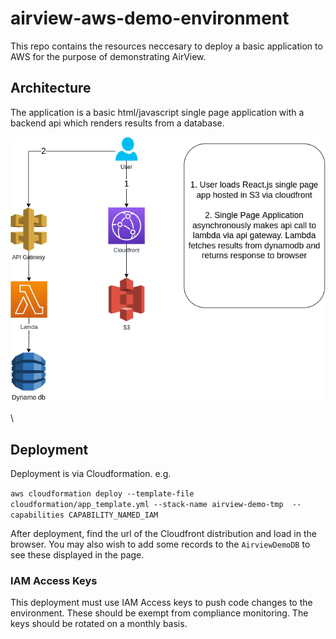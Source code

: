 # airview-aws-demo-environment

This repo contains the resources neccesary to deploy a basic application to AWS for the purpose of demonstrating AirView.

## Architecture

The application is a basic html/javascript single page application with a backend api which renders results from a database.

 ![](architecture.png)

\
## Deployment

Deployment is via Cloudformation. e.g.

`aws cloudformation deploy --template-file cloudformation/app_template.yml --stack-name airview-demo-tmp  --capabilities CAPABILITY_NAMED_IAM`

After deployment, find the url of the Cloudfront distribution and load in the browser. You may also wish to add some records to the `AirviewDemoDB` to see these displayed in the page.

### IAM Access Keys

This deployment must use IAM Access keys to push code changes to the environment. These should be exempt from compliance monitoring. The keys should be rotated on a monthly basis.
